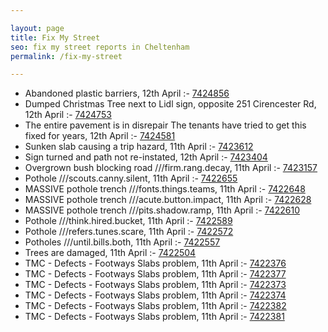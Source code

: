 ```yaml
---

layout: page
title: Fix My Street
seo: fix my street reports in Cheltenham
permalink: /fix-my-street

---
```


<!-- fix_marker starts -->

- Abandoned plastic barriers, 12th April :- [7424856](https://www.fixmystreet.com/report/7424856)
- Dumped Christmas Tree next to Lidl sign, opposite 251 Cirencester Rd, 12th April :- [7424753](https://www.fixmystreet.com/report/7424753)
- The entire pavement is in disrepair The tenants have tried to get this fixed for years, 12th April :- [7424581](https://www.fixmystreet.com/report/7424581)
- Sunken slab causing a trip hazard, 11th April :- [7423612](https://www.fixmystreet.com/report/7423612)
- Sign turned and path not re-instated, 12th April :- [7423404](https://www.fixmystreet.com/report/7423404)
- Overgrown bush blocking road ///firm.rang.decay, 11th April :- [7423157](https://www.fixmystreet.com/report/7423157)
- Pothole ///scouts.canny.silent, 11th April :- [7422655](https://www.fixmystreet.com/report/7422655)
- MASSIVE pothole trench ///fonts.things.teams, 11th April :- [7422648](https://www.fixmystreet.com/report/7422648)
- MASSIVE pothole trench ///acute.button.impact, 11th April :- [7422628](https://www.fixmystreet.com/report/7422628)
- MASSIVE pothole trench ///pits.shadow.ramp, 11th April :- [7422610](https://www.fixmystreet.com/report/7422610)
- Pothole ///think.hired.bucket, 11th April :- [7422589](https://www.fixmystreet.com/report/7422589)
- Pothole ///refers.tunes.scare, 11th April :- [7422572](https://www.fixmystreet.com/report/7422572)
- Potholes ///until.bills.both, 11th April :- [7422557](https://www.fixmystreet.com/report/7422557)
- Trees are damaged, 11th April :- [7422504](https://www.fixmystreet.com/report/7422504)
- TMC - Defects - Footways Slabs problem, 11th April :- [7422376](https://www.fixmystreet.com/report/7422376)
- TMC - Defects - Footways Slabs problem, 11th April :- [7422377](https://www.fixmystreet.com/report/7422377)
- TMC - Defects - Footways Slabs problem, 11th April :- [7422373](https://www.fixmystreet.com/report/7422373)
- TMC - Defects - Footways Slabs problem, 11th April :- [7422374](https://www.fixmystreet.com/report/7422374)
- TMC - Defects - Footways Slabs problem, 11th April :- [7422382](https://www.fixmystreet.com/report/7422382)
- TMC - Defects - Footways Slabs problem, 11th April :- [7422381](https://www.fixmystreet.com/report/7422381)

<!-- fix_marker ends -->